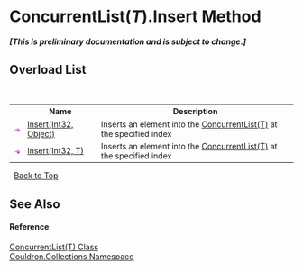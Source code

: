 # ConcurrentList(*T*).Insert Method 
 _**\[This is preliminary documentation and is subject to change.\]**_


## Overload List
&nbsp;<table><tr><th></th><th>Name</th><th>Description</th></tr><tr><td>![Public method](media/pubmethod.gif "Public method")</td><td><a href="M_Couldron_Collections_ConcurrentList_1_Insert">Insert(Int32, Object)</a></td><td>
Inserts an element into the <a href="T_Couldron_Collections_ConcurrentList_1">ConcurrentList(T)</a> at the specified index</td></tr><tr><td>![Public method](media/pubmethod.gif "Public method")</td><td><a href="M_Couldron_Collections_ConcurrentList_1_Insert_1">Insert(Int32, T)</a></td><td>
Inserts an element into the <a href="T_Couldron_Collections_ConcurrentList_1">ConcurrentList(T)</a> at the specified index</td></tr></table>&nbsp;
<a href="#concurrentlist(*t*).insert-method">Back to Top</a>

## See Also


#### Reference
<a href="T_Couldron_Collections_ConcurrentList_1">ConcurrentList(T) Class</a><br /><a href="N_Couldron_Collections">Couldron.Collections Namespace</a><br />
